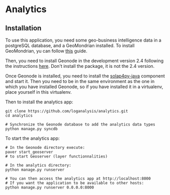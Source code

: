 Analytics
=========


Installation
------------

To use this application, you need some geo-business intelligence data in a postgreSQL database, and a
GeoMondrian installed. To install GeoMondrian, yu can follow [this](https://github.com/loganalysis/analytics/wiki/GeoMondrian) guide.

Then, you need to install Geonode in the development version 2.4 following the instructions [here](https://github.com/GeoNode/geonode).
Don't install the package, it is not the 2.4 version.

Once Geonode is installed, you need to install the [solap4py-java](https://github.com/loganalysis/solap4py-java) component and
start it. Then you need to be in the same environment as the one in which you have installed Geonode, so if you have installed
it in a virtualenv, place yourself in this virtualenv.

Then to install the analytics app:

    git clone https://github.com/loganalysis/analytics.git
    cd analytics

    # Synchronize the Geonode database to add the analytics data types
    python manage.py syncdb

To start the analytics app:

    # In the Geonode directory execute:
    paver start_geoserver
    # to start Geoserver (layer functionnalities)

    # In the analytics directory:
    python manage.py runserver

    # You can then access the analytics app at http://localhost:8000
    # If you want the application to be available to other hosts:
    python manage.py runserver 0.0.0.0:8000


